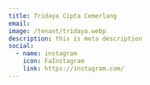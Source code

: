 ```yaml
---
title: Tridaya Cipta Cemerlang
email: 
image: /tenant/tridaya.webp
description: this is meta description
social:
  - name: instagram
    icon: FaInstagram
    link: https://instagram.com/
---
```

